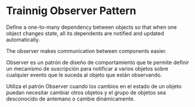 # Trainnig Observer Pattern

Define a one-to-many dependency between objects so that when one object changes state, all its dependents are notified and updated automatically.

The observer makes communication between components easier.

Observer es un patrón de diseño de comportamiento que te permite definir un mecanismo de suscripción para notificar a varios objetos sobre cualquier evento que le suceda al objeto que están observando.

Utiliza el patrón Observer cuando los cambios en el estado de un objeto puedan necesitar cambiar otros objetos y el grupo de objetos sea desconocido de antemano o cambie dinámicamente.